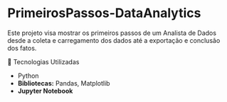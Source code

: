 # PrimeirosPassos-DataAnalytics
Este projeto visa mostrar os primeiros passos de um Analista de Dados desde a coleta e carregamento dos dados até a exportação e conclusão dos fatos.

🧰 Tecnologias Utilizadas
- Python
- **Bibliotecas:** Pandas, Matplotlib
- **Jupyter Notebook**
